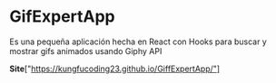 # GifExpertApp

Es una pequeña aplicación hecha en React con Hooks para buscar y mostrar gifs animados usando Giphy API

**Site**["https://kungfucoding23.github.io/GiffExpertApp/"]

